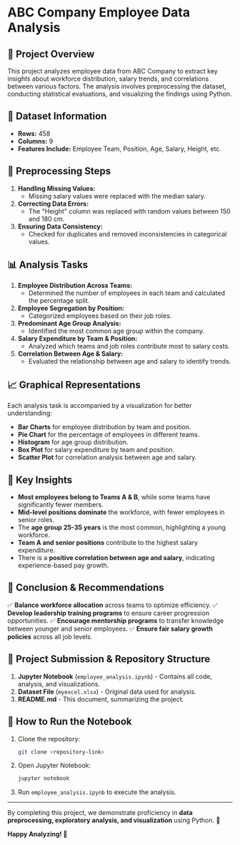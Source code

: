 # **ABC Company Employee Data Analysis**

## **📌 Project Overview**
This project analyzes employee data from ABC Company to extract key insights about workforce distribution, salary trends, and correlations between various factors. The analysis involves preprocessing the dataset, conducting statistical evaluations, and visualizing the findings using Python.

## **📂 Dataset Information**
- **Rows:** 458
- **Columns:** 9
- **Features Include:** Employee Team, Position, Age, Salary, Height, etc.

## **🔧 Preprocessing Steps**
1. **Handling Missing Values:**
   - Missing salary values were replaced with the median salary.
2. **Correcting Data Errors:**
   - The "Height" column was replaced with random values between 150 and 180 cm.
3. **Ensuring Data Consistency:**
   - Checked for duplicates and removed inconsistencies in categorical values.

## **📊 Analysis Tasks**
1. **Employee Distribution Across Teams:**
   - Determined the number of employees in each team and calculated the percentage split.
2. **Employee Segregation by Position:**
   - Categorized employees based on their job roles.
3. **Predominant Age Group Analysis:**
   - Identified the most common age group within the company.
4. **Salary Expenditure by Team & Position:**
   - Analyzed which teams and job roles contribute most to salary costs.
5. **Correlation Between Age & Salary:**
   - Evaluated the relationship between age and salary to identify trends.

## **📈 Graphical Representations**
Each analysis task is accompanied by a visualization for better understanding:
- **Bar Charts** for employee distribution by team and position.
- **Pie Chart** for the percentage of employees in different teams.
- **Histogram** for age group distribution.
- **Box Plot** for salary expenditure by team and position.
- **Scatter Plot** for correlation analysis between age and salary.

## **📢 Key Insights**
- **Most employees belong to Teams A & B**, while some teams have significantly fewer members.
- **Mid-level positions dominate** the workforce, with fewer employees in senior roles.
- The **age group 25-35 years** is the most common, highlighting a young workforce.
- **Team A and senior positions** contribute to the highest salary expenditure.
- There is a **positive correlation between age and salary**, indicating experience-based pay growth.

## **🚀 Conclusion & Recommendations**
✅ **Balance workforce allocation** across teams to optimize efficiency.
✅ **Develop leadership training programs** to ensure career progression opportunities.
✅ **Encourage mentorship programs** to transfer knowledge between younger and senior employees.
✅ **Ensure fair salary growth policies** across all job levels.

## **📜 Project Submission & Repository Structure**
1. **Jupyter Notebook** (`employee_analysis.ipynb`) - Contains all code, analysis, and visualizations.
2. **Dataset File** (`myexcel.xlsx`) - Original data used for analysis.
3. **README.md** - This document, summarizing the project.

## **📌 How to Run the Notebook**
1. Clone the repository:
   ```bash
   git clone <repository-link>
   ```
2. Open Jupyter Notebook:
   ```bash
   jupyter notebook
   ```
3. Run `employee_analysis.ipynb` to execute the analysis.

---

By completing this project, we demonstrate proficiency in **data preprocessing, exploratory analysis, and visualization** using Python. 🎯

**Happy Analyzing! 🚀**

